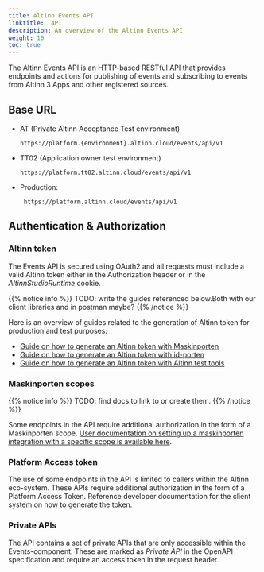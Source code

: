 ```yaml
---
title: Altinn Events API
linktitle:  API
description: An overview of the Altinn Events API
weight: 10
toc: true
---
```


The Altinn Events API is an HTTP-based RESTful API that provides endpoints and actions for publishing of events and subscribing to events from Altinn 3 Apps and other registered sources.


## Base URL

- AT (Private Altinn Acceptance Test environment)
 
    ```http
    https://platform.{environment}.altinn.cloud/events/api/v1
    ```
- TT02 (Application owner test environment)
 
    ```http
    https://platform.tt02.altinn.cloud/events/api/v1
    ```
- Production:

   ```http
    https://platform.altinn.cloud/events/api/v1
    ```


## Authentication & Authorization
### Altinn token
The Events API is secured using OAuth2 and all requests must include a valid Altinn token either in the Authorization header or
in the _AltinnStudioRuntime_ cookie. 


{{% notice info %}}
TODO: write the guides referenced below.Both with our client libraries and in postman maybe? 
{{% /notice %}}

Here is an overview of guides related to the generation of Altinn token for production and test purposes:
- [Guide on how to generate an Altinn token with Maskinporten]()
- [Guide on how to generate an Altinn token with id-porten]()
- [Guide on how to generate an Altinn token with Altinn test tools]()
  

### Maskinporten scopes

{{% notice info %}}
TODO: find docs to link to or create them.
{{% /notice %}}

Some endpoints in the API require additional authorization in the form of a 
Maskinporten scope. [User documentation on setting up a maskinporten integration with a specific scope 
is available here](). 


### Platform Access token
The use of some endpoints in the API is limited to callers within the Altinn eco-system.
These APIs require additional authorization in the form of a
Platform Access Token. Reference developer documentation for the client system on how to generate 
the token.


### Private APIs
The API contains a set of private APIs that are only accessible within the Events-component.
These are marked as _Private API_ in the OpenAPI specification and require an access token in the request header.
